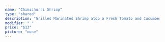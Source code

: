 ```yaml
---
name: "Chimichurri Shrimp"
type: "shared"
description: "Grilled Marinated Shrimp atop a Fresh Tomato and Cucumber Salad."
modifier: " "
price: "$13"
picture: "none"
---
```


